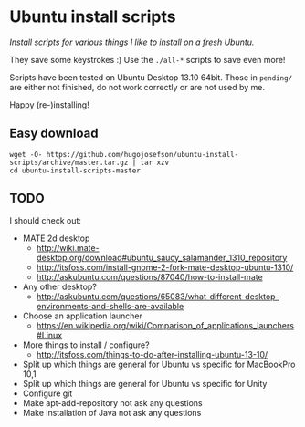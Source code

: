 # Ubuntu install scripts

_Install scripts for various things I like to install on a fresh Ubuntu._

They save some keystrokes :) Use the `./all-*` scripts to save even more!

Scripts have been tested on Ubuntu Desktop 13.10 64bit. Those in `pending/` are either not finished, do not work correctly or are not used by me.

Happy (re-)installing!

## Easy download

	wget -O- https://github.com/hugojosefson/ubuntu-install-scripts/archive/master.tar.gz | tar xzv
	cd ubuntu-install-scripts-master

## TODO

I should check out:
  * MATE 2d desktop
    * http://wiki.mate-desktop.org/download#ubuntu_saucy_salamander_1310_repository
    * http://itsfoss.com/install-gnome-2-fork-mate-desktop-ubuntu-1310/
    * http://askubuntu.com/questions/87040/how-to-install-mate
  * Any other desktop?
    * http://askubuntu.com/questions/65083/what-different-desktop-environments-and-shells-are-available
  * Choose an application launcher
    * https://en.wikipedia.org/wiki/Comparison_of_applications_launchers#Linux
  * More things to install / configure?
    * http://itsfoss.com/things-to-do-after-installing-ubuntu-13-10/
  * Split up which things are general for Ubuntu vs specific for MacBookPro 10,1
  * Split up which things are general for Ubuntu vs specific for Unity
  * Configure git
  * Make apt-add-repository not ask any questions
  * Make installation of Java not ask any questions
